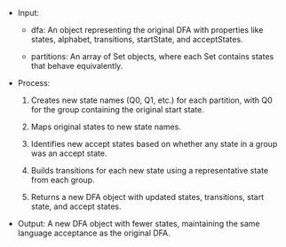 - Input:
    
    - dfa: An object representing the original DFA with properties like states, alphabet, transitions, startState, and acceptStates.
        
    - partitions: An array of Set objects, where each Set contains states that behave equivalently.
        
- Process:
    
    1. Creates new state names (Q0, Q1, etc.) for each partition, with Q0 for the group containing the original start state.
        
    2. Maps original states to new state names.
        
    3. Identifies new accept states based on whether any state in a group was an accept state.
        
    4. Builds transitions for each new state using a representative state from each group.
        
    5. Returns a new DFA object with updated states, transitions, start state, and accept states.
        
- Output: A new DFA object with fewer states, maintaining the same language acceptance as the original DFA.